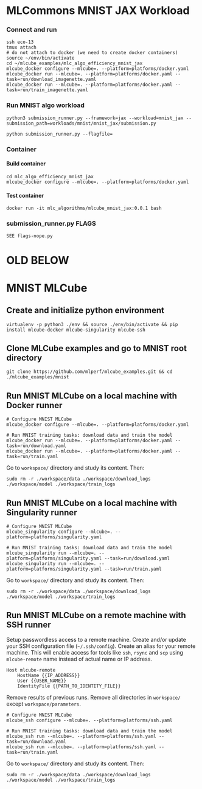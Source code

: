 # MLCommons MNIST JAX Workload


### Connect and run
```
ssh eco-13
tmux attach
# do not attach to docker (we need to create docker containers)
source ~/env/bin/activate
cd ~/mlcube_examples/mlc_algo_efficiency_mnist_jax
mlcube_docker configure --mlcube=. --platform=platforms/docker.yaml
mlcube_docker run --mlcube=. --platform=platforms/docker.yaml --task=run/download_imagenette.yaml
mlcube_docker run --mlcube=. --platform=platforms/docker.yaml --task=run/train_imagenette.yaml
```

### Run MNIST algo workload
```
python3 submission_runner.py --framework=jax --workload=mnist_jax --submission_path=workloads/mnist/mnist_jax/submission.py

python submission_runner.py --flagfile=
```

### Container
#### Build container
```
cd mlc_algo_efficiency_mnist_jax
mlcube_docker configure --mlcube=. --platform=platforms/docker.yaml
```
#### Test container
```
docker run -it mlc_algorithms/mlcube_mnist_jax:0.0.1 bash
```

### submission_runner.py FLAGS
```
SEE flags-nope.py
```

# OLD BELOW

# MNIST MLCube

## Create and initialize python environment
```
virtualenv -p python3 ./env && source ./env/bin/activate && pip install mlcube-docker mlcube-singularity mlcube-ssh
```

## Clone MLCube examples and go to MNIST root directory
```
git clone https://github.com/mlperf/mlcube_examples.git && cd ./mlcube_examples/mnist
```

## Run MNIST MLCube on a local machine with Docker runner
```
# Configure MNIST MLCube
mlcube_docker configure --mlcube=. --platform=platforms/docker.yaml

# Run MNIST training tasks: download data and train the model
mlcube_docker run --mlcube=. --platform=platforms/docker.yaml --task=run/download.yaml
mlcube_docker run --mlcube=. --platform=platforms/docker.yaml --task=run/train.yaml
```
Go to `workspace/` directory and study its content. Then: 
```
sudo rm -r ./workspace/data ./workspace/download_logs ./workspace/model ./workspace/train_logs   
``` 


## Run MNIST MLCube on a local machine with Singularity runner
```
# Configure MNIST MLCube
mlcube_singularity configure --mlcube=. --platform=platforms/singularity.yaml

# Run MNIST training tasks: download data and train the model
mlcube_singularity run --mlcube=. --platform=platforms/singularity.yaml --task=run/download.yaml
mlcube_singularity run --mlcube=. --platform=platforms/singularity.yaml --task=run/train.yaml
```
Go to `workspace/` directory and study its content. Then:
```
sudo rm -r ./workspace/data ./workspace/download_logs ./workspace/model ./workspace/train_logs   
``` 


## Run MNIST MLCube on a remote machine with SSH runner
Setup passwordless access to a remote machine. Create and/or update your SSH configuration file (`~/.ssh/config`).
Create an alias for your remote machine. This will enable access for tools like `ssh`, `rsync` and `scp` using 
`mlcube-remote` name instead of actual name or IP address. 
```
Host mlcube-remote
    HostName {{IP_ADDRESS}}
    User {{USER_NAME}}
    IdentityFile {{PATH_TO_IDENTITY_FILE}}
```
Remove results of previous runs. Remove all directories in `workspace/` except `workspace/parameters`.

```
# Configure MNIST MLCube
mlcube_ssh configure --mlcube=. --platform=platforms/ssh.yaml

# Run MNIST training tasks: download data and train the model
mlcube_ssh run --mlcube=. --platform=platforms/ssh.yaml --task=run/download.yaml
mlcube_ssh run --mlcube=. --platform=platforms/ssh.yaml --task=run/train.yaml
```
Go to `workspace/` directory and study its content. Then:
```
sudo rm -r ./workspace/data ./workspace/download_logs ./workspace/model ./workspace/train_logs   
``` 
